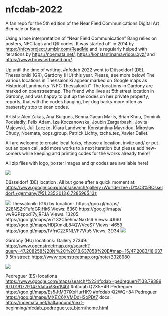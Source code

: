 # nfcdab-2022
A fan repo for the 5th edition of the Near Field Communications Digital Art Biennale or Bang.



Using a lose interpretation of “Near Field Communication” Bang relies on posters, NFC tags and QR codes. It was started off in 2014 by https://nfcwproject.tumblr.com/ReadMe and is regularly helped with iterations by https://noemata.net/, https://konstantinamavridou.xyz/ and https://www.browserbased.org/.


Up until the time of writing, #nfcdab 2022 went to Düsseldorf (DE), Thessaloniki (GR), Gárdony (HU) this year. Please, see more below! The various locations in Thessaloniki appear marked on Google maps as Historical Landmarks “NFC Thessaloniki”. The locations in Gárdony are marked on openstreetmap. The friend who lives at 5th street location in Gárdony, and was happy to put up the codes on her private property, reports, that with the codes hanging, her dog barks more often as passersby stop to scan codes.


Artists: Alex Zakas, Ana Buigues, Benna Gaean Maris, Brian Khuu, Dominik Podsiadly, Felix Adam, Iza Koczanowska, Joubin Zargarbashi, Jovita Majewski, Juli Laczko, Klara Landwehr, Konstantina Mavridou, Mirosław Chudy, Noemata, oops.group, Patrick Lichty, tzcha.tez, Xavier Dallet.


All are welcome to create local forks, choose a location, invite and/ or put out an open call, add more works to a next iteration but please add new-comers while keeping and printing codes for the works already there!

All zip files with logo, poster images and qr codes are available here! 


<img src="https://noemata.net/halfapound/next-beginning/nfcdab-dusseldorf-140522-next-beginning.jpg">

Düsseldorf (DE) location:
All but gone after a quick moment at:
https://www.google.com/maps/search/gallery+Wunderzee+D%C3%BCsseldorf,+germany/@51.2353013,6.7285965,13z


<img src="https://noemata.net/halfapound/next-beginning/nfcdab_Thessaloniki_konstantina_mavridou/NFC-thessaloniki.png">
Thessaloniki (GR) by location:  
https://goo.gl/maps/ 228NSZKFufdGRjHk6
Views: 6360 
https://goo.gl/maps/ vwRGPzpod17yjRFJA
Views: 13205
https://goo.gl/maps/w7132C5ehmaNaxts6
Views: 4960
https://goo.gl/maps/HDjXmkiL84QWVceS7
Views: 4659
https://goo.gl/maps/fVfnC2ZRNLVF7Vtu5
Views: 3934


<img src="https://noemata.net/halfapound/next-beginning/nfcdab_gardoni,_hu_-_zsolt_mesterhazy/nfc2022-poster-bg-image3-1536x691.jpg">

Gárdony (HU) locations:
Gallery 27349: https://www.openstreetmap.org/search?query=47.208258%20N%2C%2018.637858%20E#map=15/47.2083/18.6379
5th street: https://www.openstreetmap.org/note/3328980


<img src="https://noemata.net/halfapound/next-beginning/nfcdab_pedreguer,es_bjorn/nfc2022-poster-bg-image.jpg">

Pedreguer (ES)
locations https://www.google.com/maps/search/%23nfcdab+pedreguer/@38.793896,0.0191779,14z/data=!3m1!4b1
#nfcdab Q2X5+4R Pedreguer https://goo.gl/maps/Es5JtM37iXxHurHK9
#nfcdab Q2WQ+84 Pedreguer https://goo.gl/maps/MXEC6XVMDdHSoPDt7
docs: https://noemata.net/halfapound/next-beginning/nfcdab_pedreguer,es_bjorn/home.html
